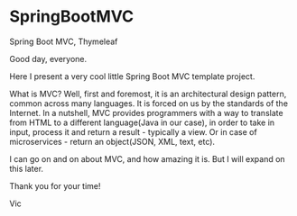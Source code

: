 # SpringBootMVC
Spring Boot MVC, Thymeleaf

Good day, everyone.

Here I present a very cool little Spring Boot MVC template project.

What is MVC? Well, first and foremost, it is an architectural design pattern, common across many languages. It is forced on us by the standards of the Internet. In a nutshell, MVC provides programmers with a way to translate from HTML to a different language(Java in our case), in order to take in input, process it and return a result - typically a view. Or in case of microservices - return an object(JSON, XML, text, etc).

I can go on and on about MVC, and how amazing it is. But I will expand on this later.

Thank you for your time!

Vic

